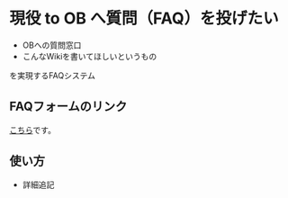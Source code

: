 # 現役 to OB へ質問（FAQ）を投げたい
- OBへの質問窓口
- こんなWikiを書いてほしいというもの

を実現するFAQシステム

## FAQフォームのリンク
[こちら](https://github.com/miyamiyamon/faq2answer/issues/new?assignees=&labels=&projects=KobeKosenRobotics%2F6&template=faq-form.yaml&title=%5BFAQ%5D%EF%BC%9A)です。

## 使い方
- 詳細追記
